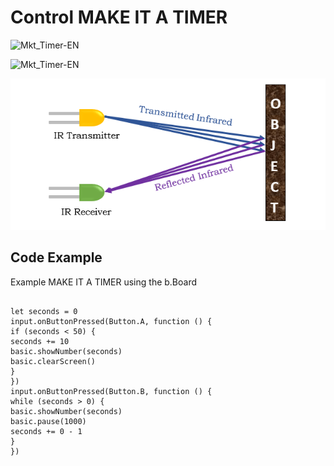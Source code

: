 # Control MAKE IT A TIMER

![Mkt_Timer-EN](https://github.com/Brilliant-Labs/bboard-tutorials-cards/blob/master/6_Control/Control5/Mkt_Timer-EN.png?raw=true "Mkt_Timer-EN")

![Mkt_Timer-EN](https://github.com/Brilliant-Labs/bboard-tutorials-v3/blob/master/bboard-tutorials-cards/6_Control/Control5/Mkt_Timer-EN.png?raw=true "Mkt_Timer-EN")

![Magic](https://github.com/Brilliant-Labs/bboard-tutorials-v3/blob/master/ir-distance/IRpic.png?raw=true "A magician's assistant")

## Code Example

Example MAKE IT A TIMER using the b.Board

```blocks

let seconds = 0
input.onButtonPressed(Button.A, function () {
if (seconds < 50) {
seconds += 10
basic.showNumber(seconds)
basic.clearScreen()
}
})
input.onButtonPressed(Button.B, function () {
while (seconds > 0) {
basic.showNumber(seconds)
basic.pause(1000)
seconds += 0 - 1
}
})

```